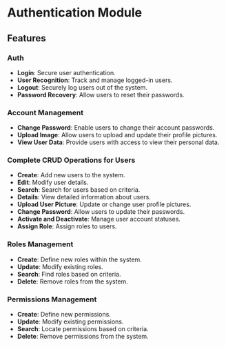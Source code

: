 # Authentication Module

## Features

### **Auth**
- **Login**: Secure user authentication.
- **User Recognition**: Track and manage logged-in users.
- **Logout**: Securely log users out of the system.
- **Password Recovery**: Allow users to reset their passwords.

### **Account Management**
- **Change Password**: Enable users to change their account passwords.
- **Upload Image**: Allow users to upload and update their profile pictures.
- **View User Data**: Provide users with access to view their personal data.

### **Complete CRUD Operations for Users**
- **Create**: Add new users to the system.
- **Edit**: Modify user details.
- **Search**: Search for users based on criteria.
- **Details**: View detailed information about users.
- **Upload User Picture**: Update or change user profile pictures.
- **Change Password**: Allow users to update their passwords.
- **Activate and Deactivate**: Manage user account statuses.
- **Assign Role**: Assign roles to users.

### **Roles Management**
- **Create**: Define new roles within the system.
- **Update**: Modify existing roles.
- **Search**: Find roles based on criteria.
- **Delete**: Remove roles from the system.

### **Permissions Management**
- **Create**: Define new permissions.
- **Update**: Modify existing permissions.
- **Search**: Locate permissions based on criteria.
- **Delete**: Remove permissions from the system.

